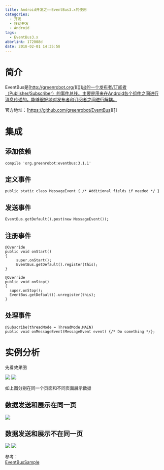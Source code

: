 ```yaml
---
title: Android开发之——EventBus3.x的使用
categories:
  - 开发
  - 移动开发
  - Android
tags:
  - EventBus3.x
abbrlink: 172008d
date: 2018-02-01 14:35:58
---
```

# 简介
EventBus是[http://greenrobot.org/][0]出的一个发布者/订阅者（Publisher/Subscriber）的事件总线。主要是用来在Android各个组件之间进行消息传递的。能够很好地对发布者和订阅者之间进行解耦。 

官方地址：[https://github.com/greenrobot/EventBus][1]  
<!--more-->  
# 集成 
## 添加依赖

	compile 'org.greenrobot:eventbus:3.1.1'

## 定义事件
	public static class MessageEvent { /* Additional fields if needed */ }

## 发送事件
	EventBus.getDefault().post(new MessageEvent());
## 注册事件

	@Override
	public void onStart() 
	{
    	 super.onStart();
    	 EventBus.getDefault().register(this);
	}

	@Override
	public void onStop() 
	{
      super.onStop();
      EventBus.getDefault().unregister(this);
	}
## 处理事件

	@Subscribe(threadMode = ThreadMode.MAIN)  
	public void onMessageEvent(MessageEvent event) {/* Do something */};

# 实例分析
先看效果图   

![][2] ![][3]

如上图分别在同一个页面和不同页面展示数据
## 数据发送和展示在同一页
![][4]
## 数据发送和展示不在同一页
![][5] ![][6]  

参考：  
[EventBusSample][7]







[0]: http://greenrobot.org/
[1]: https://github.com/greenrobot/EventBus
[2]: https://raw.githubusercontent.com/PGzxc/images/master/blog-images/eventbus1.gif
[3]: https://raw.githubusercontent.com/PGzxc/images/master/blog-images/eventbus2.gif
[4]: https://raw.githubusercontent.com/PGzxc/images/master/blog-images/eventbus_method1.png
[5]: https://raw.githubusercontent.com/PGzxc/images/master/blog-images/eventbus_send.png
[6]: https://raw.githubusercontent.com/PGzxc/images/master/blog-images/eventbus_receive.png
[7]: https://github.com/PGzxc/EventBusSample